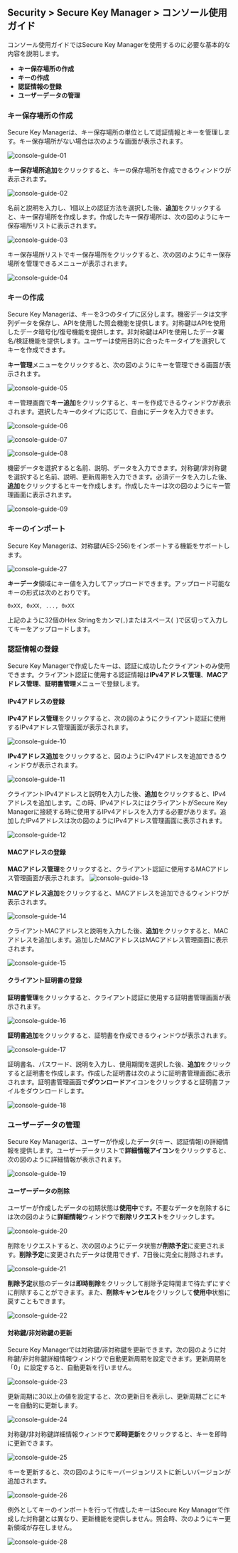 ## Security > Secure Key Manager > コンソール使用ガイド

コンソール使用ガイドではSecure Key Managerを使用するのに必要な基本的な内容を説明します。
- **キー保存場所の作成**
- **キーの作成**
- **認証情報の登録**
- **ユーザーデータの管理**

### キー保存場所の作成
Secure Key Managerは、キー保存場所の単位として認証情報とキーを管理します。キー保存場所がない場合は次のような画面が表示されます。

![console-guide-01](http://static.toastoven.net/prod_kms/2020-03-24/console-guide-01.png)

**キー保存場所追加**をクリックすると、キーの保存場所を作成できるウィンドウが表示されます。

![console-guide-02](http://static.toastoven.net/prod_kms/2020-03-24/console-guide-02.png)

名前と説明を入力し、1個以上の認証方法を選択した後、**追加**をクリックすると、キー保存場所を作成します。作成したキー保存場所は、次の図のようにキー保存場所リストに表示されます。

![console-guide-03](http://static.toastoven.net/prod_kms/2020-03-24/console-guide-03.png)

キー保存場所リストでキー保存場所をクリックすると、次の図のようにキー保存場所を管理できるメニューが表示されます。

![console-guide-04](http://static.toastoven.net/prod_kms/2020-03-24/console-guide-04.png)

### キーの作成
Secure Key Managerは、キーを3つのタイプに区分します。機密データは文字列データを保存し、APIを使用した照会機能を提供します。対称鍵はAPIを使用したデータ暗号化/復号機能を提供します。非対称鍵はAPIを使用したデータ署名/検証機能を提供します。ユーザーは使用目的に合ったキータイプを選択してキーを作成できます。

**キー管理**メニューをクリックすると、次の図のようにキーを管理できる画面が表示されます。

![console-guide-05](http://static.toastoven.net/prod_kms/2020-03-24/console-guide-05.png)

キー管理画面で**キー追加**をクリックすると、キーを作成できるウィンドウが表示されます。選択したキーのタイプに応じて、自由にデータを入力できます。

![console-guide-06](http://static.toastoven.net/prod_kms/2020-03-24/console-guide-06.png)


![console-guide-07](http://static.toastoven.net/prod_kms/2020-03-24/console-guide-07.png)


![console-guide-08](http://static.toastoven.net/prod_kms/2020-03-24/console-guide-08.png)


機密データを選択すると名前、説明、データを入力できます。対称鍵/非対称鍵を選択すると名前、説明、更新周期を入力できます。必須データを入力した後、**追加**をクリックするとキーを作成します。作成したキーは次の図のようにキー管理画面に表示されます。

![console-guide-09](http://static.toastoven.net/prod_kms/2020-03-24/console-guide-09.png)

### キーのインポート
Secure Key Managerは、対称鍵(AES-256)をインポートする機能をサポートします。

![console-guide-27](http://static.toastoven.net/prod_kms/2021-10-26/console-guide-01.png)

**キーデータ**領域にキー値を入力してアップロードできます。アップロード可能なキーの形式は次のとおりです。

```
0xXX, 0xXX, ..., 0xXX
```

上記のように32個のHex Stringをカンマ(`,`)またはスペース(` `)で区切って入力してキーをアップロードします。

### 認証情報の登録
Secure Key Managerで作成したキーは、認証に成功したクライアントのみ使用できます。クライアント認証に使用する認証情報は**IPv4アドレス管理**、**MACアドレス管理**、**証明書管理**メニューで登録します。

#### IPv4アドレスの登録
**IPv4アドレス管理**をクリックすると、次の図のようにクライアント認証に使用するIPv4アドレス管理画面が表示されます。

![console-guide-10](http://static.toastoven.net/prod_kms/2020-03-24/console-guide-10.png)

**IPv4アドレス追加**をクリックすると、図のようにIPv4アドレスを追加できるウィンドウが表示されます。

![console-guide-11](http://static.toastoven.net/prod_kms/2020-03-24/console-guide-11.png)

クライアントIPv4アドレスと説明を入力した後、**追加**をクリックすると、IPv4アドレスを追加します。この時、IPv4アドレスにはクライアントがSecure Key Managerに接続する時に使用するIPv4アドレスを入力する必要があります。追加したIPv4アドレスは次の図のようにIPv4アドレス管理画面に表示されます。

![console-guide-12](http://static.toastoven.net/prod_kms/2020-03-24/console-guide-12.png)

#### MACアドレスの登録
**MACアドレス管理**をクリックすると、クライアント認証に使用するMACアドレス管理画面が表示されます。
![console-guide-13](http://static.toastoven.net/prod_kms/2020-03-24/console-guide-13.png)

**MACアドレス追加**をクリックすると、MACアドレスを追加できるウィンドウが表示されます。

![console-guide-14](http://static.toastoven.net/prod_kms/2020-03-24/console-guide-14.png)

クライアントMACアドレスと説明を入力した後、**追加**をクリックすると、MACアドレスを追加します。追加したMACアドレスはMACアドレス管理画面に表示されます。

![console-guide-15](http://static.toastoven.net/prod_kms/2020-03-24/console-guide-15.png)

#### クライアント証明書の登録
**証明書管理**をクリックすると、クライアント認証に使用する証明書管理画面が表示されます。

![console-guide-16](http://static.toastoven.net/prod_kms/2020-03-24/console-guide-16.png)

**証明書追加**をクリックすると、証明書を作成できるウィンドウが表示されます。

![console-guide-17](http://static.toastoven.net/prod_kms/2020-03-24/console-guide-17.png)

証明書名、パスワード、説明を入力し、使用期間を選択した後、**追加**をクリックすると証明書を作成します。作成した証明書は次のように証明書管理画面に表示されます。証明書管理画面で**ダウンロード**アイコンをクリックすると証明書ファイルをダウンロードします。

![console-guide-18](http://static.toastoven.net/prod_kms/2020-03-24/console-guide-18.png)

### ユーザーデータの管理
Secure Key Managerは、ユーザーが作成したデータ(キー、認証情報)の詳細情報を提供します。ユーザーデータリストで**詳細情報アイコン**をクリックすると、次の図のように詳細情報が表示されます。

![console-guide-19](http://static.toastoven.net/prod_kms/2020-03-24/console-guide-19.png)

#### ユーザーデータの削除

ユーザーが作成したデータの初期状態は**使用中**です。不要なデータを削除するには次の図のように**詳細情報**ウィンドウで**削除リクエスト**をクリックします。

![console-guide-20](http://static.toastoven.net/prod_kms/2020-03-24/console-guide-20.png)

削除をリクエストすると、次の図のようにデータ状態が**削除予定**に変更されます。**削除予定**に変更されたデータは使用できず、7日後に完全に削除されます。

![console-guide-21](http://static.toastoven.net/prod_kms/2020-03-24/console-guide-21.png)

**削除予定**状態のデータは**即時削除**をクリックして削除予定時間まで待たずにすぐに削除することができます。また、**削除キャンセル**をクリックして**使用中**状態に戻すこともできます。

![console-guide-22](http://static.toastoven.net/prod_kms/2020-03-24/console-guide-22.png)

#### 対称鍵/非対称鍵の更新

Secure Key Managerでは対称鍵/非対称鍵を更新できます。次の図のように対称鍵/非対称鍵詳細情報ウィンドウで自動更新周期を設定できます。更新周期を「0」に設定すると、自動更新を行いません。

![console-guide-23](http://static.toastoven.net/prod_kms/2020-03-24/console-guide-23.png)

更新周期に30以上の値を設定すると、次の更新日を表示し、更新周期ごとにキーを自動的に更新します。

![console-guide-24](http://static.toastoven.net/prod_kms/2020-03-24/console-guide-24.png)

対称鍵/非対称鍵詳細情報ウィンドウで**即時更新**をクリックすると、キーを即時に更新できます。

![console-guide-25](http://static.toastoven.net/prod_kms/2020-03-24/console-guide-25.png)

キーを更新すると、次の図のようにキーバージョンリストに新しいバージョンが追加されます。

![console-guide-26](http://static.toastoven.net/prod_kms/2020-03-24/console-guide-26.png)

例外としてキーのインポートを行って作成したキーはSecure Key Managerで作成した対称鍵とは異なり、更新機能を提供しません。照会時、次のようにキー更新領域が存在しません。

![console-guide-28](http://static.toastoven.net/prod_kms/2021-10-26/console-guide-02.png)
